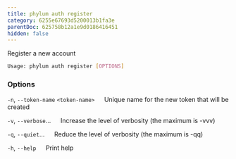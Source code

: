 ```yaml
---
title: phylum auth register
category: 6255e67693d5200013b1fa3e
parentDoc: 625758b12a1e9d0186416451
hidden: false
---
```


Register a new account

```sh
Usage: phylum auth register [OPTIONS]
```

### Options

`-n`, `--token-name` `<token-name>`
&emsp; Unique name for the new token that will be created

`-v`, `--verbose`...
&emsp; Increase the level of verbosity (the maximum is -vvv)

`-q`, `--quiet`...
&emsp; Reduce the level of verbosity (the maximum is -qq)

`-h`, `--help`
&emsp; Print help
